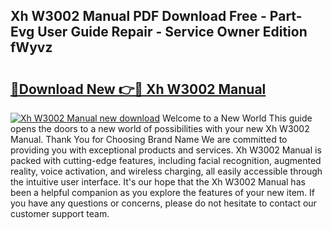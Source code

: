 ## Xh W3002 Manual PDF Download Free - Part-Evg User Guide Repair - Service Owner Edition fWyvz

# <h2><a href="http://cf21785.oget.top/?id=Xh+W3002+Manual">🔗Download New 👉🔴 Xh W3002 Manual</a></h2>

[![Xh W3002 Manual new download](https://i.imgur.com/5g1atiW.png)](http://cf21785.oget.top/?id=Xh+W3002+Manual)
Welcome to a New World This guide opens the doors to a new world of possibilities with your new Xh W3002 Manual. Thank You for Choosing Brand Name We are committed to providing you with exceptional products and services. Xh W3002 Manual is packed with cutting-edge features, including facial recognition, augmented reality, voice activation, and wireless charging, all easily accessible through the intuitive user interface. It's our hope that the Xh W3002 Manual has been a helpful companion as you explore the features of your new item. If you have any questions or concerns, please do not hesitate to contact our customer support team.
